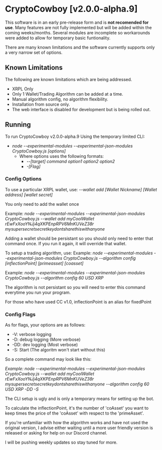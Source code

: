 # CryptoCowboy [v2.0.0-alpha.9]

This software is in an early pre-release form and is **not recomended for use**.
Many features are not fully implemented but will be added within the coming weeks/months.
Several modules are incomplete so workarounds were added to allow for temporary basic funtionality.

There are many known limitations and the software currently supports only a very narrow set of options.

## Known Limitations
The following are known limitations which are being addressed.
* XRPL Only
* Only 1 Wallet/Trading Algorithm can be added at a time.
* Manual algorithm config, no algorithm flexibility.
* Installation from source only.
* The web interface is disabled for development but is being rolled out.

## Running
To run CryptoCowboy v2.0.0-alpha.9 Using the temporary limited CLI:

* *node --experimental-modules --experimental-json-modules CryptoCowboy.js [options]*
  * Where options uses the following formats:
    * *--[target] command option1 option2 option2*
    * *-[Flag]*

### Config Options

To use a particular XRPL wallet, use:
*--wallet add [Wallet Nickname] [Wallet address] [wallet secret]*

You only need to add the wallet once

Example: *node --experimental-modules --experimental-json-modules CryptoCowboy.js --wallet add myCoolWallet rEwFxXooYNJj4qXKPEnpRPV6MnKUVeZ38r mysupersecretsecretkeydontsharethiswithanyone*

Adding a wallet should be persistant so you should only need to enter that command once. If you run it again, it will override that wallet.

To setup a trading algorithm, use:
Example: *node --experimental-modules --experimental-json-modules CryptoCowboy.js --algorithm config [inflectionPoint] [primeasset] [coasset]*

Example: *node --experimental-modules --experimental-json-modules CryptoCowboy.js --algorithm config 60 USD XRP*

The algorithm is not persistant so you will need to enter this command everytime you run your program.

For those who have used CC v1.0, inflectionPoint is an alias for fixedPoint

### Config Flags
As for flags, your options are as follows:

* -V: verbose logging
* -D: debug logging (More verbose)
* -DD: dev logging (Most verbose)
* -S: Start (The algoritm won't start without this)

So a complete command may look like this:

*Example: node --experimental-modules --experimental-json-modules CryptoCowboy.js --wallet add myCoolWallet rEwFxXooYNJj4qXKPEnpRPV6MnKUVeZ38r mysupersecretsecretkeydontsharethiswithanyone --algorithm config 60 USD XRP -DD -S*

The CLI setup is ugly and is only a temporary means for setting up the bot.

To calculate the inflectionPoint, it's the number of 'coAsset' you want to keep times the price of the 'coAsset' with respect to the 'primeAsset'.

If you're unfamiliar with how the algorithm works and have not used the original version, I advise either waiting until a more user friendly version is released or asking for help on our Discord channel.

I will be pushing weekly updates so stay tuned for more.